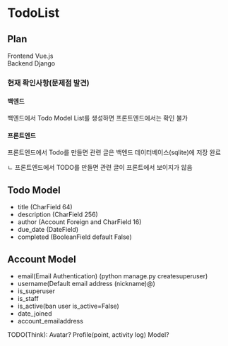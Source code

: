 # TodoList

## Plan

Frontend Vue.js </br>
Backend Django  </br>

### 현재 확인사항(문제점 발견)
#### 백엔드
백엔드에서 Todo Model List를 생성하면 프론트엔드에서는 확인 불가

#### 프론트엔드
프론트엔드에서 Todo를 만들면 관련 글은 백엔드 데이터베이스(sqlite)에 저장 완료

ㄴ 프론트엔드에서 TODO를 만들면 관련 글이 프론트에서 보이지가 않음



## Todo Model

- title (CharField 64)
- description (CharField 256)
- author (Account Foreign and CharField 16)
- due_date (DateField)
- completed (BooleanField default False)

## Account Model

- email(Email Authentication) (python manage.py createsuperuser)
- username(Default email address (nickname)@)
- is_superuser
- is_staff
- is_active(ban user is_active=False)
- date_joined
- account_emailaddress

TODO(Think): Avatar? Profile(point, activity log) Model?
